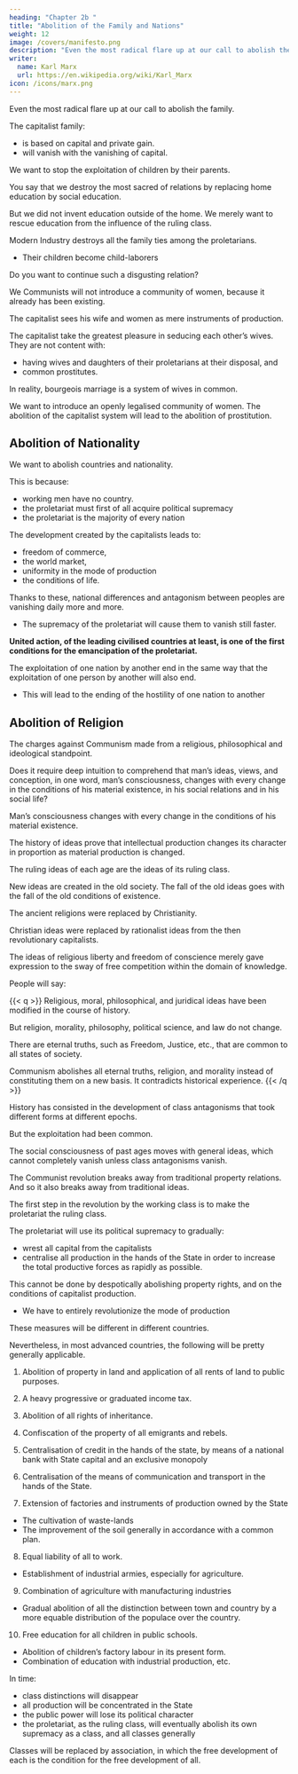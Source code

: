 ```yaml
---
heading: "Chapter 2b "
title: "Abolition of the Family and Nations"
weight: 12
image: /covers/manifesto.png
description: "Even the most radical flare up at our call to abolish the family"
writer:
  name: Karl Marx
  url: https://en.wikipedia.org/wiki/Karl_Marx
icon: /icons/marx.png
---
```



Even the most radical flare up at our call to abolish the family. 

The capitalist family:
- is based on capital and private gain. 
- will vanish with the vanishing of capital.

<!-- In its completely developed form, this family exists only among the capitalists. But this state of things finds its complement in the practical absence of the family among the proletarians, and in public prostitution.

The capitalist family will vanish as a matter of course when its complement vanishes, and both will vanish with the vanishing of capital. -->

We want to stop the exploitation of children by their parents. 

You say that we destroy the most sacred of relations by replacing home education by social education.

But we did not invent education outside of the home. We merely want to rescue education from the influence of the ruling class.

<!-- And your education! Is not that also social, and determined by the social conditions under which you educate, by the intervention direct or indirect, of society, by means of schools, &c.? The Communists have not invented the intervention of society in education; they do but seek to alter the character of that intervention, and to --> 

<!-- The capitalist clap-trap about the family and education, about the hallowed co-relation of parents and child, becomes all the more disgusting, the more, by the action of  -->

Modern Industry destroys all the family ties among the proletarians. 
- Their children become child-laborers 

Do you want to continue such a disgusting relation?

We Communists will not introduce a community of women, because it already has been existing<!-- screams the capitalists in chorus -->.

The capitalist sees his wife and women as mere instruments of production. <!-- He hears that the instruments of production are to be exploited in common, and, naturally, can come to no other conclusion than that the lot of being common to all will likewise fall to the women. -->

<!-- He has not even a suspicion that the real point aimed at is to do away with the status of women as mere instruments of production. -->

<!-- For the rest, nothing is more ridiculous than the virtuous indignation of our capitalist at the community of women which, they pretend, is to be openly and officially established by the Communists. The Communists have no need to introduce community of women; it has existed almost from time immemorial. -->

The capitalist take the greatest pleasure in seducing each other’s wives. They are not content with:
- having wives and daughters of their proletarians at their disposal, and
- common prostitutes.

In reality, bourgeois marriage is a system of wives in common. 

 <!-- and thus, at the most, what the Communists might possibly be reproached with is that they desire to introduce, in substitution for a hypocritically concealed,  -->

We want to introduce an openly legalised community of women. The abolition of the capitalist system will lead to the abolition of prostitution.


## Abolition of Nationality

We want to abolish countries and nationality.

This is because:
- working men have no country. <!-- We cannot take from them what they have not got. --> 
- the proletariat must first of all acquire political supremacy
- the proletariat is the majority of every nation

<!-- , must rise to be the leading class of the nation, must constitute itself the nation, it is so far, itself national, though not in the capitalist sense of the word. -->


The development created by the capitalists leads to:
- freedom of commerce,
- the world market,
- uniformity in the mode of production
- the conditions of life.

Thanks to these, national differences and antagonism between peoples are vanishing daily more and more. 
- The supremacy of the proletariat will cause them to vanish still faster. 

**United action, of the leading civilised countries at least, is one of the first conditions for the emancipation of the proletariat.**

The exploitation of one nation by another end in the same way that the exploitation of one person by another will also end. 
- This will lead to the ending of the hostility of one nation to another


## Abolition of Religion

The charges against Communism made from a religious, philosophical and ideological standpoint.

 <!-- are not deserving of serious examination. -->

Does it require deep intuition to comprehend that man’s ideas, views, and conception, in one word, man’s consciousness, changes with every change in the conditions of his material existence, in his social relations and in his social life?

<!-- It does not require deep intuition to comprehend that  -->

Man’s consciousness changes with every change in the conditions of his material existence.

 <!-- in his social relations and in his social life? -->

The history of ideas prove that intellectual production changes its character in proportion as material production is changed.

The ruling ideas of each age are the ideas of its ruling class.

<!-- When people speak of the ideas that revolutionise society, they do but express that fact that within the old society the elements of a new one have been created, and that the dissolution of the old ideas keeps even pace with the dissolution of the old conditions of existence. -->

New ideas are created in the old society. The fall of the old ideas goes with the fall of the old conditions of existence. 

The ancient religions were replaced by Christianity.

Christian ideas were replaced by rationalist ideas from the then revolutionary capitalists.

The ideas of religious liberty and freedom of conscience merely gave expression to the sway of free competition within the domain of knowledge.

People will say:

{{< q >}}
Religious, moral, philosophical, and juridical ideas have been modified in the course of history.

But religion, morality, philosophy, political science, and law do not change.

There are eternal truths, such as Freedom, Justice, etc., that are common to all states of society.

Communism abolishes all eternal truths, religion, and morality instead of constituting them on a new basis. It contradicts historical experience.
{{< /q >}}


History has consisted in the development of class antagonisms that took different forms at different epochs.

But the exploitation had been common. 

 <!-- whatever form they may have taken, one fact is common to all past ages, viz., the exploitation of one part of society by the other. No wonder, then, that , despite all the multiplicity and variety it displays, moves within certain common forms, or  except with the total disappearance of-->

The social consciousness of past ages moves with general ideas, which cannot completely vanish unless class antagonisms vanish.

<!-- is the most radical rupture with -->
The Communist revolution breaks away from traditional property relations. And so it also breaks away from traditional ideas.

 <!-- no wonder that its development involved the most radical rupture with  -->
 
The first step in the revolution by the working class is to make the proletariat the ruling class<!--  to win the battle of democracy -->.

The proletariat will use its political supremacy to gradually:
- wrest all capital from the capitalists
- centralise all production in the hands of the State in order to increase the total productive forces as rapidly as possible.

This cannot be done by despotically abolishing property rights, and on the conditions of capitalist production.
- We have to entirely revolutionize the mode of production

<!-- ; by means of measures, therefore, which appear economically insufficient and untenable, but which, in the course of the movement, outstrip themselves, necessitate further inroads upon the old social order, and are unavoidable as a means of . -->

These measures will be different in different countries.

Nevertheless, in most advanced countries, the following will be pretty generally applicable.

1. Abolition of property in land and application of all rents of land to public purposes.

2. A heavy progressive or graduated income tax.

3. Abolition of all rights of inheritance.

4. Confiscation of the property of all emigrants and rebels.

5. Centralisation of credit in the hands of the state, by means of a national bank with State capital and an exclusive monopoly

6. Centralisation of the means of communication and transport in the hands of the State.

7. Extension of factories and instruments of production owned by the State
- The cultivation of waste-lands
- The improvement of the soil generally in accordance with a common plan.

8. Equal liability of all to work. 
- Establishment of industrial armies, especially for agriculture.

9. Combination of agriculture with manufacturing industries
- Gradual abolition of all the distinction between town and country by a more equable distribution of the populace over the country.

10. Free education for all children in public schools.
- Abolition of children’s factory labour in its present form.
- Combination of education with industrial production, etc.


In time:
- class distinctions will disappear
- all production will be concentrated in the State
- the public power will lose its political character
- the proletariat, as the ruling class, will eventually abolish its own supremacy as a class, and all classes generally

<!-- Political power, properly so called, is merely the organised power of one class for oppressing another. If the proletariat during its contest with the capitalists is compelled, by the force of circumstances, to organise itself as a class, if, by means of a revolution, it makes itself the ruling class, and, as such, sweeps away by force the old conditions of production, then it will, along with these conditions, have swept away the conditions for the existence of class antagonisms and of classes generally, and will thereby have abolished its own supremacy as a class. -->

Classes will be replaced by association, in which the free development of each is the condition for the free development of all.


<!-- 1. By bourgeoisie is meant the class of modern capitalists, owners of the means of social production and employers of wage labour.

By proletariat, the class of modern wage labourers who, having no means of production of their own, are reduced to selling their labour power in order to live. [Engels, 1888 English edition]

2. That is, all written history. In 1847, the pre-history of society, the social organisation existing previous to recorded history, all but unknown. Since then, August von Haxthausen (1792-1866) discovered common ownership of land in Russia, Georg Ludwig von Maurer proved it to be the social foundation from which all Teutonic races started in history, and, by and by, village communities were found to be, or to have been, the primitive form of society everywhere from India to Ireland. The inner organisation of this primitive communistic society was laid bare, in its typical form, by Lewis Henry Morgan's (1818-1881) crowning discovery of the true nature of the gens and its relation to the tribe. With the dissolution of the primeval communities, society begins to be differentiated into separate and finally antagonistic classes. I have attempted to retrace this dissolution in The Origin of the Family, Private Property, and the State, second edition, Stuttgart, 1886. [Engels, 1888 English Edition and 1890 German Edition (with the last sentence omitted)]

3. Guild-master, that is, a full member of a guild, a master within, not a head of a guild. [Engels, 1888 English Edition]

4. This was the name given their urban communities by the townsmen of Italy and France, after they had purchased or conquered their initial rights of self-government from their feudal lords. [Engels, 1890 German edition]

“Commune” was the name taken in France by the nascent towns even before they had conquered from their feudal lords and masters local self-government and political rights as the “Third Estate.” Generally speaking, for the economical development of the capitalists, England is here taken as the typical country, for its political development, France. [Engels, 1888 English Edition]

 -->